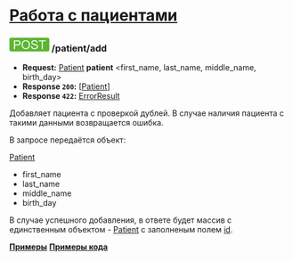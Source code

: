 [Работа с пациентами](../index.md)
==================================

### ![POST](../../../img/post.png) /patient/add
* **Request:** [Patient](../../../types/types.md#Patient) **patient** <first_name, last_name, middle_name, birth_day>
* **Response ```200```:** [[Patient](../../../types/types.md#Patient)]
* **Response ```422```:** [ErrorResult](../../../types/types.md#errorresult)

Добавляет пациента с проверкой дублей. В случае наличия пациента с такими данными возвращается ошибка.

В запросе передаётся объект:

[Patient](../../../types/types.md#Patient)
* first_name
* last_name
* middle_name
* birth_day
 
В случае успешного добавления, в ответе будет массив с единственным объектом - [Patient](../../../types/types.md#Patient) 
с заполненым полем [id](../../../types/types.md#Patient).

**[Примеры](examples/add.md)**
**[Примеры кода](examples/addCode.md)**